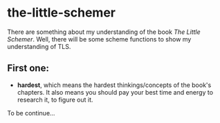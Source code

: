 # the-little-schemer
There are something about my understanding of the book *The Little Schemer*.
Well, there will be some scheme functions to show my understanding of TLS.

## First one:
- **hardest**,
which means the hardest thinkings/concepts of the book's chapters.
It also means you should pay your best time and energy to research it, to figure out it.

To be continue...
